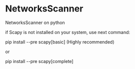 # NetworksScanner
NetworksScanner on python

if Scapy is not installed on your system, use next command:

pip install --pre scapy[basic] (Highly recommended)

or

pip install --pre scapy[complete]
